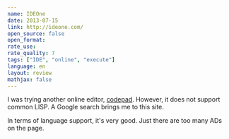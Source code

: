 ```yaml
---
name: IDEOne
date: 2013-07-15
link: http://ideone.com/
open_source: false
open_format: 
rate_use: 
rate_quality: 7
tags: ["IDE", "online", "execute"]
language: en
layout: review
mathjax: false
---
```


I was trying another online editor, [codepad](http://codepad.org/).
However, it does not support common LISP. 
A Google search brings me to this site. 

In terms of language support, it's very good. 
Just there are too many ADs on the page.

